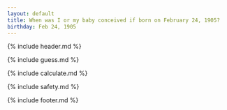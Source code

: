 ```yaml
---
layout: default
title: When was I or my baby conceived if born on February 24, 1905?
birthday: Feb 24, 1905
---
```


{% include header.md %}

{% include guess.md %}

{% include calculate.md %}

{% include safety.md %}

{% include footer.md %}



